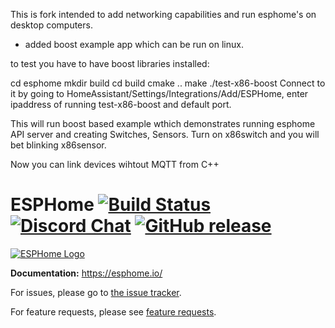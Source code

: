 This is fork intended to add networking capabilities and run esphome's on desktop computers.

- added boost example app which can be run on linux.


to test you have to have boost libraries installed:

cd esphome
mkdir build
cd build
cmake ..
make
./test-x86-boost
Connect to it by going to HomeAssistant/Settings/Integrations/Add/ESPHome, enter ipaddress of running test-x86-boost and default port.

This will run boost based example wthich demonstrates running esphome API server and creating Switches, Sensors.
Turn on x86switch and you will bet blinking x86sensor.

Now you can link devices wihtout MQTT from C++



# ESPHome [![Build Status](https://travis-ci.org/esphome/esphome.svg?branch=master)](https://travis-ci.org/esphome/esphome) [![Discord Chat](https://img.shields.io/discord/429907082951524364.svg)](https://discord.gg/KhAMKrd) [![GitHub release](https://img.shields.io/github/release/esphome/esphome.svg)](https://GitHub.com/esphome/esphome/releases/)

[![ESPHome Logo](https://esphome.io/_images/logo-text.png)](https://esphome.io/)

**Documentation:** https://esphome.io/

For issues, please go to [the issue tracker](https://github.com/esphome/issues/issues).

For feature requests, please see [feature requests](https://github.com/esphome/feature-requests/issues).
